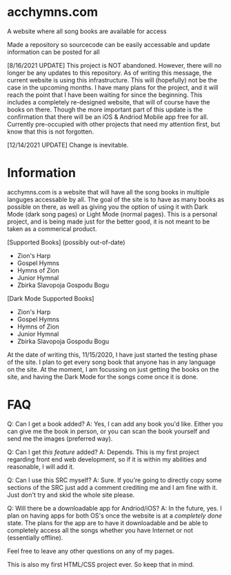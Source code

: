 # acchymns.com

A website where all song books are available for access

Made a repository so sourcecode can be easily accessable and update information can be posted for all

[8/16/2021 UPDATE] This project is NOT abandoned. However, there will no longer be any updates to this repository. As of writing this message, the current website is using this infrastructure. This will (hopefully) not be the case in the upcoming months. I have many plans for the project, and it will reach the point that I have been waiting for since the beginning. This includes a completely re-designed website, that will of course have the books on there. Though the more important part of this update is the confirmation that there will be an iOS & Andriod Mobile app free for all. Currently pre-occupied with other projects that need my attention first, but know that this is not forgotten.

[12/14/2021 UPDATE] Change is inevitable.


# Information

acchymns.com is a website that will have all the song books in multiple languges accessable by all. The goal of the site is to have as many books as possible on there, as well as giving you the option of using it with Dark Mode (dark song pages) or Light Mode (normal pages). This is a personal project, and is being made just for the better good, it is not meant to be taken as a commerical product.

[Supported Books] (possibly out-of-date)
- Zion's Harp
- Gospel Hymns
- Hymns of Zion
- Junior Hymnal
- Zbirka Slavopoja Gospodu Bogu

[Dark Mode Supported Books]
- Zion's Harp
- Gospel Hymns
- Hymns of Zion
- Junior Hymnal
- Zbirka Slavopoja Gospodu Bogu

At the date of writing this, 11/15/2020, I have just started the testing phase of the site. I plan to get every song book that anyone has in any language on the site. At the moment, I am focussing on just getting the books on the site, and having the Dark Mode for the songs come once it is done.

# FAQ

Q: Can I get a book added?
A: Yes, I can add any book you'd like. Either you can give me the book in person, or you can scan the book yourself and send me the images (preferred way).

Q: Can I get *this feature* added?
A: Depends. This is my first project regarding front end web development, so if it is within my abilities and reasonable, I will add it.

Q: Can I use this SRC myself?
A: Sure. If you're going to directly copy some sections of the SRC just add a comment crediting me and I am fine with it. Just don't try and skid the whole site please.

Q: Will there be a downloadable app for Andriod/iOS?
A: In the future, yes. I plan on having apps for both OS's once the website is at a *completely done* state. The plans for the app are to have it downloadable and be able to completely access all the songs whether you have Internet or not (essentially offline).


Feel free to leave any other questions on any of my pages.

This is also my first HTML/CSS project ever. So keep that in mind.
